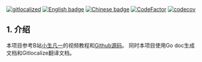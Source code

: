[![gitlocalized](https://gitlocalize.com/repo/8409/whole_project/badge.svg)](https://gitlocalize.com/repo/8409/whole_project?utm_source=badge)
[![English badge](https://img.shields.io/badge/%E8%8B%B1%E6%96%87-English-green)](./en/README.md)
[![Chinese badge](https://img.shields.io/badge/%E4%B8%AD%E6%96%87-Chinese-green)](.README.md)
[![CodeFactor](https://www.codefactor.io/repository/github/cyicz123/todolist/badge)](https://www.codefactor.io/repository/github/cyicz123/todolist)
[![codecov](https://codecov.io/github/cyicz123/todolist/branch/main/graph/badge.svg?token=4TKUS8SCFU)](https://codecov.io/github/cyicz123/todolist)

## 1. 介绍
本项目参考B站[小生凡一](https://www.bilibili.com/video/BV1fS4y177og/?share_source=copy_web&vd_source=88029e5aa6b1fa01be4cec826324afc6)的视频教程和[Github源码](https://github.com/CocaineCong/gRPC-todoList)。
同时本项目使用Go doc生成文档和Gitlocalize翻译文档。